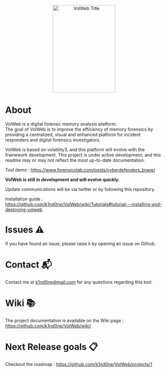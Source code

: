 <p align="center">
<img src="https://github.com/k1nd0ne/VolWeb/blob/main/.images_readme/volweblogo.png"  width="200" height="280" alt="VolWeb Title"/>
</p>


# About 

VolWeb is a digital forensic memory analysis platform.  
The goal of VolWeb is to improve the efficiency of memory forensics by providing a centralized, visual and enhanced platform for incident responders and digital forensics investigators.  

VolWeb is based on volatility3, and this platform will evolve with the framework development.
This project is under active development, and this readme may or may not reflect the most up-to-date documentation.

Tool demo : https://www.forensicxlab.com/posts/cyberdefenders_brave/

**VolWeb is still in development and will evolve quickly.**  

Update communications will be via twitter or by following this repository.

Installation guide : https://github.com/k1nd0ne/VolWeb/wiki/Tutorials#tutorial---installing-and-deploying-volweb

# Issues ⚠️

If you have found an issue, please raise it by opening an issue on Github.


# Contact 📬

Contact me at k1nd0ne@mail.com for any questions regarding this tool.

# Wiki 📚

The project documentation is available on the Wiki page : https://github.com/k1nd0ne/VolWeb/wiki/

# Next Release goals 📋

Checkout the roadmap : https://github.com/k1nd0ne/VolWeb/projects/1
